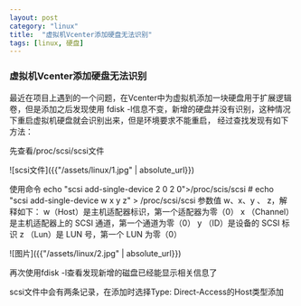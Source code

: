 ```yaml
---
layout: post
category: "linux"
title:  "虚拟机Vcenter添加硬盘无法识别"
tags: [linux, 硬盘]
---
```

### 虚拟机Vcenter添加硬盘无法识别
最近在项目上遇到的一个问题，在Vcenter中为虚拟机添加一块硬盘用于扩展逻辑卷，但是添加之后发现使用
fdisk -l信息不变，新增的硬盘并没有识别，这种情况下重启虚拟机硬盘就会识别出来，但是环境要求不能重启，
经过查找发现有如下方法：

先查看/proc/scsi/scsi文件

![scsi文件]({{"/assets/linux/1.jpg" | absolute_url}})

使用命令 echo "scsi add-single-device 2 0 2 0">/proc/scis/scsi
\# echo "scsi add-single-device w x y z" > /proc/scsi/scsi
参数值 w、x、y 、 z，解释如下：
w（Host）是主机适配器标识，第一个适配器为零（0）
x （Channel）是主机适配器上的 SCSI 通道，第一个通道为零（0）
y （ID）是设备的 SCSI 标识
z （Lun）是 LUN 号，第一个 LUN 为零（0）

![图片]({{"/assets/linux/2.jpg" | absolute_url}})

再次使用fdisk -l查看发现新增的磁盘已经能显示相关信息了

scsi文件中会有两条记录，在添加时选择Type:   Direct-Access的Host类型添加